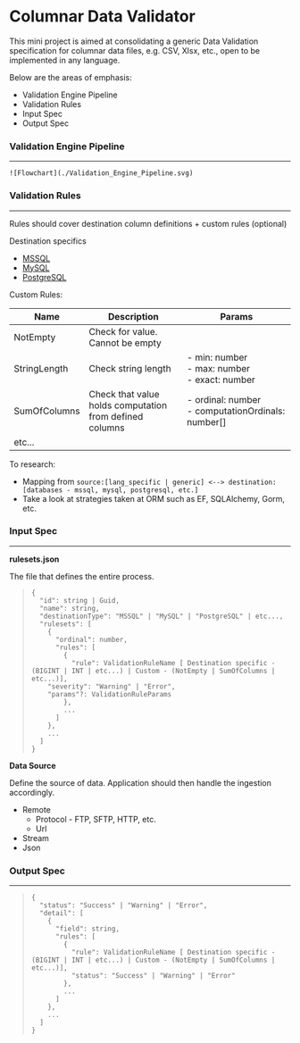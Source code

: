 # Columnar Data Validator

This mini project is aimed at consolidating a generic Data Validation specification for columnar data files, e.g. CSV, Xlsx, etc., open to be implemented in any language.

Below are the areas of emphasis:

- Validation Engine Pipeline
- Validation Rules
- Input Spec
- Output Spec

### Validation Engine Pipeline

---

```
![Flowchart](./Validation_Engine_Pipeline.svg)
```


### Validation Rules

---

Rules should cover destination column definitions + custom rules (optional)

Destination specifics

- [MSSQL](https://docs.microsoft.com/en-us/sql/t-sql/data-types/data-types-transact-sql?view=sql-server-ver15)
- [MySQL](https://dev.mysql.com/doc/refman/8.0/en/data-types.html)
- [PostgreSQL](https://www.postgresql.org/docs/9.5/datatype.html)

Custom Rules:

| Name         | Description                                             | Params                                                 |
| ------------ | ------------------------------------------------------- | ------------------------------------------------------ |
| NotEmpty     | Check for value. Cannot be empty                        |                                                        |
| StringLength | Check string length                                     | - min: number<br />- max: number<br />- exact: number  |
| SumOfColumns | Check that value holds computation from defined columns | - ordinal: number<br />- computationOrdinals: number[] |
| etc...       |                                                         |                                                        |


To research:

- Mapping from `source:[lang_specific | generic] <--> destination:[databases - mssql, mysql, postgresql, etc.]`
- Take a look at strategies taken at ORM such as EF, SQLAlchemy, Gorm, etc.

### Input Spec

---

**rulesets.json**

The file that defines the entire process.

>
> ```
> {
>   "id": string | Guid,
>   "name": string,
>   "destinationType": "MSSQL" | "MySQL" | "PostgreSQL" | etc...,
>   "rulesets": [
>     {
>       "ordinal": number,
>       "rules": [
>         {
>           "rule": ValidationRuleName [ Destination specific - (BIGINT | INT | etc...) | Custom - (NotEmpty | SumOfColumns | etc...)],
> 	  "severity": "Warning" | "Error",
> 	  "params"?: ValidationRuleParams
>         },
>         ...
>       ]
>     },
>     ...
>   ]
> }
> ```

**Data Source**

Define the source of data. Application should then handle the ingestion accordingly.

- Remote
  - Protocol - FTP, SFTP, HTTP, etc.
  - Url
- Stream
- Json

### Output Spec

---

> ```
> {
>   "status": "Success" | "Warning" | "Error",
>   "detail": [
>     {
>       "field": string,
>       "rules": [
>         {
>           "rule": ValidationRuleName [ Destination specific - (BIGINT | INT | etc...) | Custom - (NotEmpty | SumOfColumns | etc...)],
>           "status": "Success" | "Warning" | "Error"
>         },
>         ...
>       ]
>     },
>     ...
>   ]
> }
> ```
